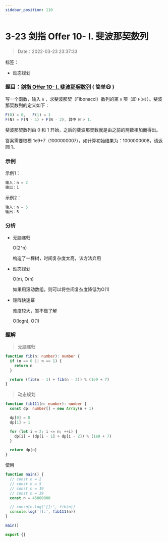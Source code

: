 ```yaml
---
sidebar_position: 110
---
```


# 3-23 剑指 Offer 10- I. 斐波那契数列

> Date：2022-03-23 23:37:33

标签：

- 动态规划

### 题目：[剑指 Offer 10- I. 斐波那契数列](https://leetcode-cn.com/problems/fei-bo-na-qi-shu-lie-lcof/) ( 简单:smile: ) 

写一个函数，输入 `n` ，求斐波那契（Fibonacci）数列的第 `n` 项（即 `F(N)`）。斐波那契数列的定义如下：

```ts
F(0) = 0,   F(1) = 1
F(N) = F(N - 1) + F(N - 2), 其中 N > 1.
```

斐波那契数列由 0 和 1 开始，之后的斐波那契数就是由之前的两数相加而得出。

答案需要取模 1e9+7（1000000007），如计算初始结果为：1000000008，请返回 1。

### 示例

示例1：

```ts
输入：n = 2
输出：1
```

示例2：

```ts
输入：n = 5
输出：5
```

### 分析

- 无脑递归

  O(2^n)

  构造了一棵树，时间复杂度太高，该方法弃用

- 动态规划

  O(n), O(n)

  如果用滚动数组，则可以将空间复杂度降低为O(1)

- 矩阵快速幂

  难度较大，暂不做了解

  O(logn), O(1)

### 题解

> 无脑递归

```ts
function fib(n: number): number {
  if (n == 0 || n == 1) {
    return n
  }

  return (fib(n - 1) + fib(n - 2)) % (1e9 + 7)
}
```

> 动态规划

```ts
function fib111(n: number): number {
  const dp: number[] = new Array(n + 1)

  dp[0] = 0
  dp[1] = 1

  for (let i = 2; i <= n; ++i) {
    dp[i] = (dp[i - 1] + dp[i - 2]) % (1e9 + 7)
  }

  return dp[n]
}
```

使用

```ts
function main() {
  // const n = 2
  // const n = 5
  // const n = 19
  // const n = 39
  const n = 45000000

  // console.log('[]:', fib(n))
  console.log('[]:', fib111(n))
}

main()

export {}
```

